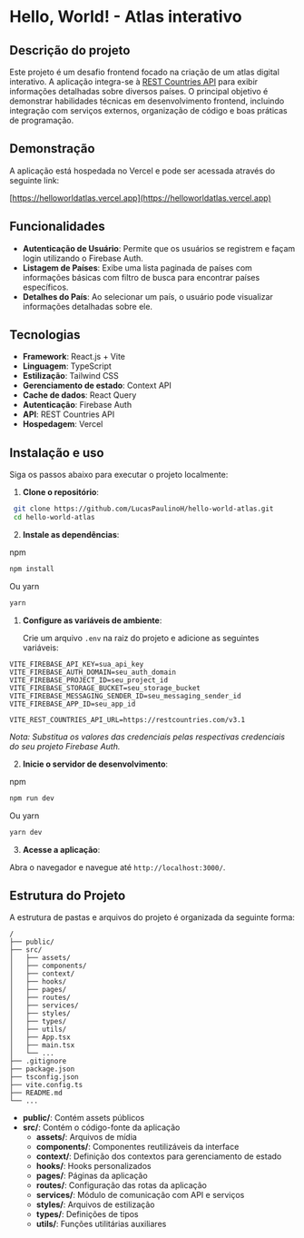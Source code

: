 # Hello, World! - Atlas interativo

## Descrição do projeto

Este projeto é um desafio frontend focado na criação de um atlas digital interativo. A aplicação integra-se à [REST Countries API](https://restcountries.com/) para exibir informações detalhadas sobre diversos países. O principal objetivo é demonstrar habilidades técnicas em desenvolvimento frontend, incluindo integração com serviços externos, organização de código e boas práticas de programação.

## Demonstração

A aplicação está hospedada no Vercel e pode ser acessada através do seguinte link:

[https://helloworldatlas.vercel.app](https://helloworldatlas.vercel.app)

## Funcionalidades

- **Autenticação de Usuário**: Permite que os usuários se registrem e façam login utilizando o Firebase Auth.
- **Listagem de Países**: Exibe uma lista paginada de países com informações básicas com filtro de busca para encontrar países específicos.
- **Detalhes do País**: Ao selecionar um país, o usuário pode visualizar informações detalhadas sobre ele.

## Tecnologias

- **Framework**: React.js + Vite
- **Linguagem**: TypeScript
- **Estilização**: Tailwind CSS
- **Gerenciamento de estado**: Context API
- **Cache de dados**: React Query
- **Autenticação**: Firebase Auth
- **API**: REST Countries API
- **Hospedagem**: Vercel

## Instalação e uso

Siga os passos abaixo para executar o projeto localmente:

1. **Clone o repositório**:

```bash
 git clone https://github.com/LucasPaulinoH/hello-world-atlas.git
 cd hello-world-atlas
```

2. **Instale as dependências**:

npm

```bash
npm install
```

Ou yarn

```bash
yarn
```

1. **Configure as variáveis de ambiente**:

   Crie um arquivo `.env` na raiz do projeto e adicione as seguintes variáveis:

```env
VITE_FIREBASE_API_KEY=sua_api_key
VITE_FIREBASE_AUTH_DOMAIN=seu_auth_domain
VITE_FIREBASE_PROJECT_ID=seu_project_id
VITE_FIREBASE_STORAGE_BUCKET=seu_storage_bucket
VITE_FIREBASE_MESSAGING_SENDER_ID=seu_messaging_sender_id
VITE_FIREBASE_APP_ID=seu_app_id

VITE_REST_COUNTRIES_API_URL=https://restcountries.com/v3.1
```

_Nota: Substitua os valores das credenciais pelas respectivas credenciais do seu projeto Firebase Auth._

2. **Inicie o servidor de desenvolvimento**:

  npm

  ```bash
  npm run dev
  ```

   Ou yarn

  ```bash
  yarn dev
  ```

3. **Acesse a aplicação**:

Abra o navegador e navegue até `http://localhost:3000/`.

## Estrutura do Projeto

A estrutura de pastas e arquivos do projeto é organizada da seguinte forma:

```
/
├── public/
├── src/
│   ├── assets/
│   ├── components/
│   ├── context/
│   ├── hooks/
│   ├── pages/
│   ├── routes/
│   ├── services/
│   ├── styles/
│   ├── types/
│   ├── utils/
│   ├── App.tsx
│   ├── main.tsx
│   └── ...
├── .gitignore
├── package.json
├── tsconfig.json
├── vite.config.ts
├── README.md
└── ...
```

- **public/**: Contém assets públicos
- **src/**: Contém o código-fonte da aplicação
  - **assets/**: Arquivos de mídia
  - **components/**: Componentes reutilizáveis da interface
  - **context/**: Definição dos contextos para gerenciamento de estado
  - **hooks/**: Hooks personalizados
  - **pages/**: Páginas da aplicação
  - **routes/**: Configuração das rotas da aplicação
  - **services/**: Módulo de comunicação com API e serviços
  - **styles/**: Arquivos de estilização
  - **types/**: Definições de tipos
  - **utils/**: Funções utilitárias auxiliares

